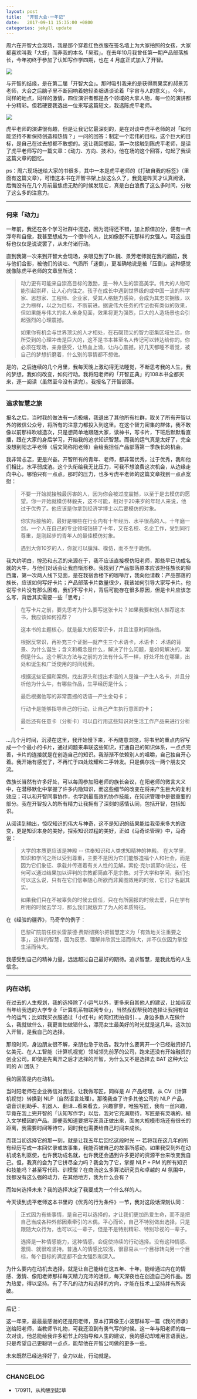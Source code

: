 ```yaml
---
layout: post
title:  "开智大会·一年记"
date:   2017-09-11 15:35:00 +0800
categories: jekyll update
---
```


周六在开智大会现场，我是那个穿着红色衣服在签名墙上为大家拍照的女孩，大家都喜欢叫我「大虾」而非我的本名「吴瑕」。在去年10月我曾任第一期产品部落族长，今年初终于参加了认知写作学四期，也在 4 月底正式加入了开智。

![](http://ojcp18ifz.bkt.clouddn.com/2017-09-11-WechatIMG139.jpeg)

与开智的结缘，是在第二届「开智大会」。那时吸引我来的是获得雨果奖的郝景芳老师，大会之后脑子里不断回响着她轻柔细语谈论着「宇宙与人的意义」。今年，同样的地点，同样的激情，四位演讲者都是各个领域的大拿人物，每一位的演讲都十分精彩。但若硬要我选出一位来写这篇短文，我选陈虎平老师。

![](http://ojcp18ifz.bkt.clouddn.com/2017-09-11-WechatIMG140.jpeg)

虎平老师的演讲很有趣，但是让我记忆最深刻的，是在对谈中虎平老师的对「如何能坚持不断保持创造和热情？」一问的回答：制定一个宏伟的目标，这个巨大的目标，是自己在过去想都不敢想的。这让我回想起，第一次接触到陈虎平老师，是读了虎平老师写的一篇文章：《动力、方向、技术》，他在场的这个回答，勾起了我读这篇文章的回忆。

ps：周六现场送给大家的书很多，其中一本是虎平老师的《打破自我的标签》（里面有这篇文章），可惜这本书在开智书架上放这么久了，我竟是昨天才认真阅读，后悔没有在几个月前最焦虑无助的时候发现它，真是白白浪费了这么多时间，分散了这么多的注意力。

---

### 何来「动力」

一年前，我还在各个学习社群中混迹，因为混得还不错，加上颜值加分，便有一点浮夸和自傲，我甚至想成为一个很牛的人，比如像脱不花那样的女强人。可这些目标也仅仅是说说罢了，从未付诸行动。

直到我第一次来到开智大会现场，亲眼见到了Dr.魏、景芳老师就在我的面前，我与他们合影，被他们的谈吐、气质所「迷倒」，更准确地说是被「压倒」。这种感觉就像陈虎平老师的文章里所说：

> 动力更有可能来自崇高目标的激励，是一种人生的崇高美学。伟大的人物可能引起崇拜，让人心向往之。孩子在成长中遇到世界级的或中国一流的科学家、思想家、工程师、企业家，受其人格魅力感染，会成为其忠实拥簇，以之为榜样，以之为目标，不断前进。据说伟大任务的传记也有类似的效果，但如果能与伟大的名人亲身见面，效果将更为强烈，巨大的人造场景也会引起强烈的心理震撼。
> 
> 如果你有机会与世界顶尖的人才相处，在石碣顶尖的智力密集区域生活，你所受到的心理冲击是巨大的，这不是书本甚至名人传记可以转达给你的。你必须在现场，亲身感受，让热血上涌，让内心震撼，好几天都睡不着觉，被自己的梦想折磨着，什么别的事情都不想做。

是的，之后连续的几个月里，我每天晚上激动得无法睡觉，不断思考我的人生，我的梦想，我如何改变，如何行动。我将阳老师的「开智正典」的108本书全都买来，逐一阅读（虽然至今没有读完）。我报名了开智部落。


---

### 追求智慧之旅

报名之后，当时我的做法有一点极端，我退出了其他所有社群，取关了所有开智以外的微信公众号，将所有的注意力都投入到这里。在这个智力密集的群体，我不敢像以前那样吹嘘造次，只是想简单地跟随大家，读神书，写卡片，下班后默默看直播，跟在大家的身后学习，开始我的追求知识智慧。而我的运气真是太好了，完全没想到阳志平老师（后文简称阳老师）会给我担任产品部落第一季族长的机会。

我非常忐忑，更是兴奋。开智所有的青年、老师，都非常优秀，过于优秀，我和他们相比，水平弱成渣。这个头衔给我无比压力，可我不想浪费这次机会，从边缘走向中心，哪怕只有一点点。那时的压力，也多亏虎平老师的这篇文章找到一点点宽慰：

> 不要一开始就接触最厉害的人，因为你会被过度震撼，以至于是去模仿的愿望。你一开始就模仿林毅夫，这不可能，相对于20来岁的年轻人来说，他过于优秀了。他应该是你拿到经济学博士以后要模仿的对象。
> 
> 你实际接触的，最好是哪些在行业内有十年经历、水平很高的人。十年磨一剑，一个人在自己的专业领域钻研了十年，又在名校、名企工作，受到同行尊重，是刚起步的青年人的最佳模仿对象。
> 
> 遇到大你10岁的人，你就可以膜拜、模仿，而不至于跪倒。

我大约明白，惶恐和忐忑的来源在于，我不应该直接模仿阳老师，那些早已功成名就的大牛，与他们对话会让我自惭形秽。我找到了产品部落原本应该担任族长的柳西庸，第一次两人线下见面，是在我宿舍楼下的咖啡厅，我向他请教：产品部落的族长，应该如何写好卡片；产品部落卡片数量很少，我该如何引导大家写卡片。他说写卡片没有那么困难，我们不写卡片，背后可能存在很多原因，但是卡片应该怎么写，背后其实需要一些「思考」：


> 
> 在写卡片之前，要先思考为什么要写这张卡片？如果我要和别人推荐这本书，我应该如何推荐？
> 
> 这本书的主题核心，就是最大的反常识卡，并且注意时间脉络。
> 
> 根据反常识，再补充三个证据—就产生三个术语卡，术语卡：
> 术语的背景、为什么诞生；含义和概念是什么，解决了什么问题，是如何解决的，案例是什么。这个解决方法与之前的方法有什么不一样，好处坏处在哪里，出处和诞生和广泛使用的时间线索。
> 
> 根据这些证据和案例，找出源头和提出术语的人是谁—产生人名卡，并且分析他为什么牛，有哪些作品，生平经历是什么；
> 
> 最后根据他写的非常震撼的话语—产生金句卡；
> 
> 行动卡是能够指导自己的行动，让自己产生执行意图的卡；
> 
> 最后还有任意卡（分析卡）可以自行用这些知识对生活工作产品来进行分析~


...几个月时间，沉浸在这里，我开始慢下来，不再随意浏览，将书里的重点内容写成一个个最小的卡片，通过问题来串联这些知识，打通自己的知识体系，一点点完善，卡片的连接就是在创造自己的知识。我渐渐不依赖别人的咀嚼，自己独自开心着。我开始有感觉了，不再忙于四处炫耀和二手转发。只是偶尔找一两个朋友交流。


做族长当然有许多好处，可以每周参加阳老师的族长会议，在阳老师的微言大义中，在潜移默化中掌握了许多内隐知识，而这些细节的改变在将来产生巨大的复利效应；可以和开智同事协作，也学到最高效的协作技能，在知识管理中是很重要的部分。我在开智投入的所有精力让我拥有了深刻的感情认同，包括开智，包括知识。

从阅读到输出，惊叹知识的伟大与神奇，这不是知识的结果能给我带来多大的改变，更是知识本身的美好，探索知识过程的美好，正如《马奇论管理》中，马奇说：

> 大学的本质更应该是神殿 -- 供奉知识和人类求知精神的神殿。 在大学里，知识和学问之所以受到尊重，主要不是因为它们能够造福个人和社会，而是因为它们象征、承载并传递着有关人性的见解。索伦·克尔凯郭尔说过，任何可以通过结果加以评判的宗教都简直不是宗教。对于大学和学问，我们也可以这么说，只有在它们信奉随心所欲而非冀图效用的时候，它们才名副其实。
> 
> 如果我们只在不被辜负的时候去信任，只在有所回报的时候去爱，只在学有所用的时候去学习，那么我们就放弃了为人的本质特征。
> 

在《经验的疆界》，马奇举的例子：

> 巴黎矿院前任校长雷蒙德·费斯彻赛尔把智慧定义为「有效地关注重要之事」，这样的智慧，因为反思、理解并欣赏生活而伟大，并不仅仅因为掌控生活而伟大。


我感受到自己的精神力量，远远超过自己最好的期待。追求智慧，是我此后的人生信念。

---

### 内在动机


在过去的人生规划，我的选择除了小运气以外，更多来自其他人的建议，比如叔叔当年给我选的大学专业「计算机系物联网专业」，当然叔叔帮我的选择让我拥有如今的运气；比如我买衣服通过「小红书」的网红街拍指引...。身边多数人在做什么，我就做什么，我更害怕做错什么，漂亮女生最美好的时光就是这几年。这次加入开智，是我自己的选择。

那段时间，身边朋友很不解，亲朋也急于劝告。我为什么要离开一个已经融资好几亿美元、在人工智能（计算机视觉）领域领先前茅的公司，跑来还没有开始融资的创业公司。即使是先离开之后才选择的开智，为什么又不是选择去 BAT 这种大公司的 AI 团队？

我的回答是内在动机。

当时阳老师在企业微信对我说，让我做写匠，同样是 AI 产品经理，从 CV（计算机视觉）转换到 NLP（自然语言处理）。那晚我查了许多其他公司的 NLP 产品，语音识别助手、机器人、翻译...看来看去，兴趣寥寥，唯独写匠，我有一丝兴趣，毕竟在我上完开智的「认知写作学」以后，我对它充满期待，写匠是有灵魂的，植入文学模因的产品。即便我知道要把写匠真正做出来，面向大规模市场还有很长的距离，我需要时间等待它，同时我也需要给自己时间来成长。

而我当初选择它的那一刻，就是让我五年后回忆这段时光 -- 若将我在这几年的所有经历写成一本回忆录或故事集，我能否被自己的故事所感动。如果我受到外在动机或名利驱使，也许我功成名就，也许我还会遇到许多更好的资源平台来改变我自己。但，我真的会为了它拼尽全力吗？我会为了它，掌握 NLP + PM 的所有知识和技能吗？甚至写代码、训模型？在商汤这么多算法研究员和卓越的 AI 氛围中，我都没有这么强的动力，在其他地方，我为什么会有？

而如何选择未来？我的选择决定了我要成为一个什么样的人。

今天读到虎平老师这本书里的《优秀的行为条件》一节，我对这段话深刻认同：

> 正式因为有些事情，是自己可以选择的，才让我们更加热爱生命，而不是把自己当成各种外部因素牵引的木偶。平心而论，自己不特别做出选择，只是跟随大众行为，也可以过一辈子，但是不是特别精彩、特别珍视的一辈子。
> 
> 选择是一种情感能力，这种情感，会促使持续的行动选择。没有这种情感、激情、就很难坚持。普通人的情感比较浅，很容易从一个目标转向另一个目标，每个目标的满足都不会太强烈和深入。

为什么要内在动机去选择，就是让自己能给在这五年、十年，能给通过内在的情感、激情、像阳老师那样每天精力充沛的活跃，每天深夜也在创造自己的作品。因为热爱，得以坚持。有了不凡的动力和选择的方向，才能在技术上坚持并有所突破。

---

后记：

这一年来，最最最感谢的还是阳老师，原本打算像王小波那样写一篇《我的师承》送给阳老师，当教师节礼物，可我还没到有勇气写的时候。这一年与阳老师的每一次对谈，他总能给我许多细节上的指导和人生的建议，我的感动却难用言语表达，只是希望自己更聪明一点点，能帮他在开智公司做的更多一些。

未来既然已经选择好了，全力以赴，行动就是。



---

### CHANGELOG

- 170911，从构思到起草




